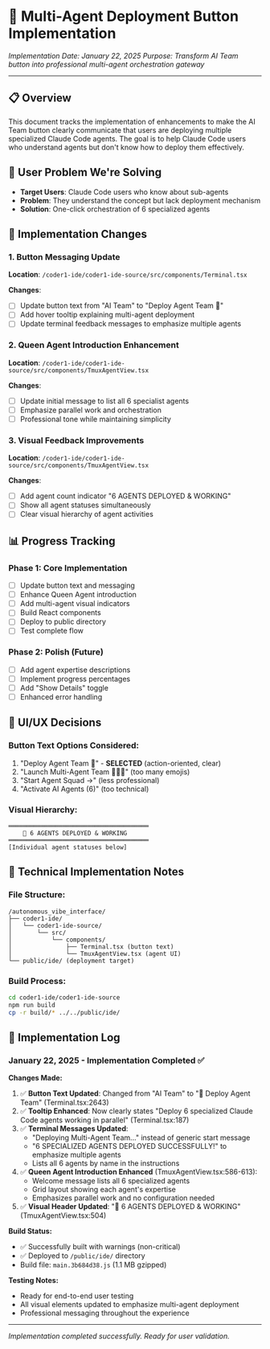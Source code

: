 # 🚀 Multi-Agent Deployment Button Implementation

*Implementation Date: January 22, 2025*
*Purpose: Transform AI Team button into professional multi-agent orchestration gateway*

---

## 📋 Overview

This document tracks the implementation of enhancements to make the AI Team button clearly communicate that users are deploying multiple specialized Claude Code agents. The goal is to help Claude Code users who understand agents but don't know how to deploy them effectively.

## 🎯 User Problem We're Solving

- **Target Users**: Claude Code users who know about sub-agents
- **Problem**: They understand the concept but lack deployment mechanism
- **Solution**: One-click orchestration of 6 specialized agents

## 🔧 Implementation Changes

### 1. Button Messaging Update
**Location**: `/coder1-ide/coder1-ide-source/src/components/Terminal.tsx`

**Changes**:
- [ ] Update button text from "AI Team" to "Deploy Agent Team 🚀"
- [ ] Add hover tooltip explaining multi-agent deployment
- [ ] Update terminal feedback messages to emphasize multiple agents

### 2. Queen Agent Introduction Enhancement
**Location**: `/coder1-ide/coder1-ide-source/src/components/TmuxAgentView.tsx`

**Changes**:
- [ ] Update initial message to list all 6 specialist agents
- [ ] Emphasize parallel work and orchestration
- [ ] Professional tone while maintaining simplicity

### 3. Visual Feedback Improvements
**Location**: `/coder1-ide/coder1-ide-source/src/components/TmuxAgentView.tsx`

**Changes**:
- [ ] Add agent count indicator "6 AGENTS DEPLOYED & WORKING"
- [ ] Show all agent statuses simultaneously
- [ ] Clear visual hierarchy of agent activities

## 📊 Progress Tracking

### Phase 1: Core Implementation
- [ ] Update button text and messaging
- [ ] Enhance Queen Agent introduction
- [ ] Add multi-agent visual indicators
- [ ] Build React components
- [ ] Deploy to public directory
- [ ] Test complete flow

### Phase 2: Polish (Future)
- [ ] Add agent expertise descriptions
- [ ] Implement progress percentages
- [ ] Add "Show Details" toggle
- [ ] Enhanced error handling

## 🎨 UI/UX Decisions

### Button Text Options Considered:
1. "Deploy Agent Team 🚀" - **SELECTED** (action-oriented, clear)
2. "Launch Multi-Agent Team 🤖🤖🤖" (too many emojis)
3. "Start Agent Squad →" (less professional)
4. "Activate AI Agents (6)" (too technical)

### Visual Hierarchy:
```
═══════════════════════════════════════
    🤖 6 AGENTS DEPLOYED & WORKING
═══════════════════════════════════════
[Individual agent statuses below]
```

## 🔧 Technical Implementation Notes

### File Structure:
```
/autonomous_vibe_interface/
├── coder1-ide/
│   └── coder1-ide-source/
│       └── src/
│           └── components/
│               ├── Terminal.tsx (button text)
│               └── TmuxAgentView.tsx (agent UI)
└── public/ide/ (deployment target)
```

### Build Process:
```bash
cd coder1-ide/coder1-ide-source
npm run build
cp -r build/* ../../public/ide/
```

## 📝 Implementation Log

### January 22, 2025 - Implementation Completed ✅

**Changes Made:**
1. ✅ **Button Text Updated**: Changed from "AI Team" to "🚀 Deploy Agent Team" (Terminal.tsx:2643)
2. ✅ **Tooltip Enhanced**: Now clearly states "Deploy 6 specialized Claude Code agents working in parallel" (Terminal.tsx:187)
3. ✅ **Terminal Messages Updated**: 
   - "Deploying Multi-Agent Team..." instead of generic start message
   - "6 SPECIALIZED AGENTS DEPLOYED SUCCESSFULLY!" to emphasize multiple agents
   - Lists all 6 agents by name in the instructions
4. ✅ **Queen Agent Introduction Enhanced** (TmuxAgentView.tsx:586-613):
   - Welcome message lists all 6 specialized agents
   - Grid layout showing each agent's expertise
   - Emphasizes parallel work and no configuration needed
5. ✅ **Visual Header Updated**: "🤖 6 AGENTS DEPLOYED & WORKING" (TmuxAgentView.tsx:504)

**Build Status:**
- ✅ Successfully built with warnings (non-critical)
- ✅ Deployed to `/public/ide/` directory
- Build file: `main.3b684d38.js` (1.1 MB gzipped)

**Testing Notes:**
- Ready for end-to-end user testing
- All visual elements updated to emphasize multi-agent deployment
- Professional messaging throughout the experience

---

*Implementation completed successfully. Ready for user validation.*
